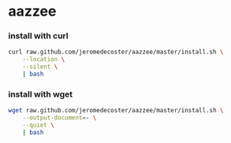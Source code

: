 # aazzee

### install with curl

```bash
curl raw.github.com/jeromedecoster/aazzee/master/install.sh \
    --location \
    --silent \
    | bash
```

### install with wget

```bash
wget raw.github.com/jeromedecoster/aazzee/master/install.sh \
    --output-document=- \
    --quiet \
    | bash
```
